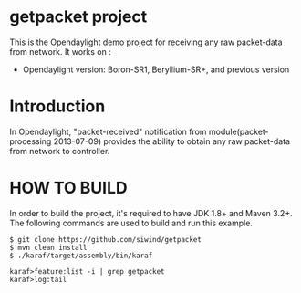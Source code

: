 getpacket project
=================
This is the Opendaylight demo project for receiving any raw packet-data from network.
It works on :
* Opendaylight version: Boron-SR1, Beryllium-SR+, and previous version


# Introduction
In Opendaylight, "packet-received" notification from module(packet-processing 2013-07-09) 
provides the ability to obtain any raw packet-data from network to controller.


# HOW TO BUILD
In order to build the project, it's required to have JDK 1.8+ and Maven 3.2+. 
The following commands are used to build and run this example.

```
$ git clone https://github.com/siwind/getpacket
$ mvn clean install
$ ./karaf/target/assembly/bin/karaf 

karaf>feature:list -i | grep getpacket
karaf>log:tail

```

